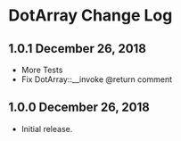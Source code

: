 DotArray Change Log 
=====================

1.0.1 December 26, 2018
-----------------------------

- More Tests
- Fix DotArray::__invoke @return comment

1.0.0 December 26, 2018
-----------------------------

- Initial release.
